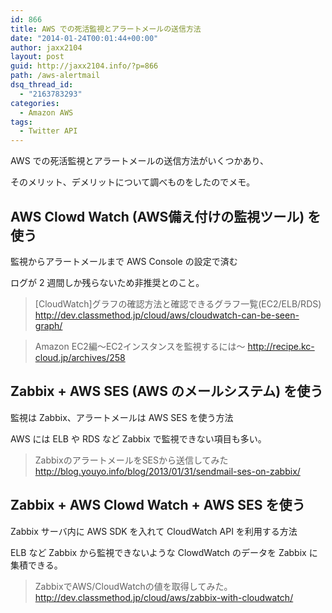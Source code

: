 ```yaml
---
id: 866
title: AWS での死活監視とアラートメールの送信方法
date: "2014-01-24T00:01:44+00:00"
author: jaxx2104
layout: post
guid: http://jaxx2104.info/?p=866
path: /aws-alertmail
dsq_thread_id:
  - "2163783293"
categories:
  - Amazon AWS
tags:
  - Twitter API
---
```

AWS での死活監視とアラートメールの送信方法がいくつかあり、

そのメリット、デメリットについて調べものをしたのでメモ。

## AWS Clowd Watch (AWS備え付けの監視ツール) を使う

監視からアラートメールまで AWS Console の設定で済む

ログが 2 週間しか残らないため非推奨とのこと。

> [CloudWatch]グラフの確認方法と確認できるグラフ一覧(EC2/ELB/RDS)
> http://dev.classmethod.jp/cloud/aws/cloudwatch-can-be-seen-graph/

> Amazon EC2編～EC2インスタンスを監視するには～
> http://recipe.kc-cloud.jp/archives/258

<!--more-->

## Zabbix + AWS SES (AWS のメールシステム) を使う

監視は Zabbix、アラートメールは AWS SES を使う方法

AWS には ELB や RDS など Zabbix で監視できない項目も多い。

> ZabbixのアラートメールをSESから送信してみた
> http://blog.youyo.info/blog/2013/01/31/sendmail-ses-on-zabbix/

## Zabbix + AWS Clowd Watch + AWS SES を使う

Zabbix サーバ内に AWS SDK を入れて CloudWatch API を利用する方法

ELB など Zabbix から監視できないような ClowdWatch のデータを Zabbix に集積できる。

> ZabbixでAWS/CloudWatchの値を取得してみた。
> http://dev.classmethod.jp/cloud/aws/zabbix-with-cloudwatch/

